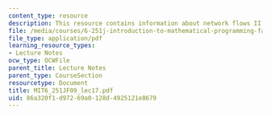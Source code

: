 ```yaml
---
content_type: resource
description: This resource contains information about network flows II.
file: /media/courses/6-251j-introduction-to-mathematical-programming-fall-2009/86a320f1d97269a0128d4925121e8679_MIT6_251JF09_lec17.pdf
file_type: application/pdf
learning_resource_types:
- Lecture Notes
ocw_type: OCWFile
parent_title: Lecture Notes
parent_type: CourseSection
resourcetype: Document
title: MIT6_251JF09_lec17.pdf
uid: 86a320f1-d972-69a0-128d-4925121e8679
---
```

